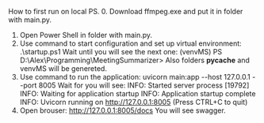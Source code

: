 How to first run on local PS.
0.	Download ffmpeg.exe and put it in folder with main.py.
1.	Open Power Shell in folder with main.py.
2.	Use command to start configuration and set up virtual environment: .\startup.ps1
	Wait until you will see the next one: (venvMS) PS D:\Alex\Programming\MeetingSummarizer>
	Also folders __pycache__ and venvMS will be genereted.
3.	Use command to run the application: uvicorn main:app --host 127.0.0.1 --port 8005
	Wait for you will see:
	INFO:     Started server process [19792]
	INFO:     Waiting for application startup
	INFO:     Application startup complete
	INFO:     Uvicorn running on http://127.0.0.1:8005 (Press CTRL+C to quit)
4.	Open brouser: http://127.0.0.1:8005/docs
	You will see swagger.

<!--
1.	Open Power Shell in folder with main.py.
2.	Use command to run the application: .\run.ps1
	Wait for you will see:
	INFO:     Started server process [19792]
	INFO:     Waiting for application startup
	INFO:     Application startup complete
	INFO:     Uvicorn running on http://127.0.0.1:8005 (Press CTRL+C to quit)
3.	Open brouser: http://127.0.0.1:8005/docs
	You will see swagger.
--> 
